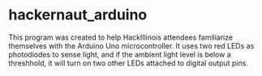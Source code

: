 hackernaut_arduino
===================

This program was created to help HackIllinois attendees familiarize themselves with the Arduino Uno microcontroller. It uses two red LEDs as photodiodes to sense light, and if the ambient light level is below a threshhold, it will turn on two other LEDs attached to digital output pins.
